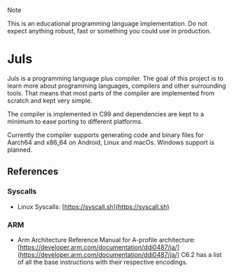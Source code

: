 > [!NOTE]
> This is an educational programming language implementation.
> Do not expect anything robust, fast or something you could use
> in production.

# Juls

Juls is a programming language plus compiler. The goal of this
project is to learn more about programming languages, compilers and
other surrounding tools. That means that most parts
of the compiler are implemented from scratch and kept very simple.

The compiler is implemented in C99 and dependencies are kept to a
minimum to ease porting to different platforms.

Currently the compiler supports generating code and binary files
for Aarch64 and x86_64 on Android, Linux and macOs. Windows support
is planned.

## References

### Syscalls

- Linux Syscalls: [https://syscall.sh](https://syscall.sh)

### ARM

- Arm Architecture Reference Manual for A-profile architecture: [https://developer.arm.com/documentation/ddi0487/ja/](https://developer.arm.com/documentation/ddi0487/ja/)
  C6.2 has a list of all the base instructions with their respective encodings.
